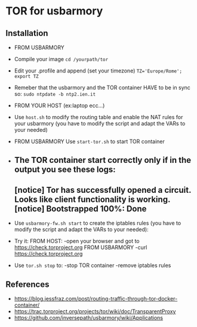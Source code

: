 TOR for usbarmory
====================

## Installation

- FROM USBARMORY
- Compile your image
  `cd /yourpath/tor`
- Edit your .profile and append (set your timezone)
  `TZ='Europe/Rome'; export TZ`
- Remeber that the usbarmory and the TOR container HAVE to be in sync so:
  `sudo ntpdate -b ntp2.ien.it`

- FROM YOUR HOST (ex:laptop ecc...)
- Use `host.sh` to modify the routing table and enable the NAT rules for your usbarmory (you have to modify the script and adapt the VARs to your needed)

- FROM USBARMORY
  Use `start-tor.sh` to start TOR container
- The TOR container start correctly only if in the output you see these logs:
  ---
  [notice] Tor has successfully opened a circuit. Looks like client functionality is working.
  [notice] Bootstrapped 100%: Done
  ---
- Use `usbarmory-fw.sh start` to create the iptables rules (you have to modify the script and adapt the VARs to your needed):
- Try it:
	FROM HOST:
	-open your browser and got to https://check.torproject.org
	FROM USBARMORY
	-curl https://check.torproject.org
- Use `tor.sh stop` to:
	-stop TOR container
	-remove iptables rules

## References
- https://blog.jessfraz.com/post/routing-traffic-through-tor-docker-container/
- https://trac.torproject.org/projects/tor/wiki/doc/TransparentProxy
- https://github.com/inversepath/usbarmory/wiki/Applications
